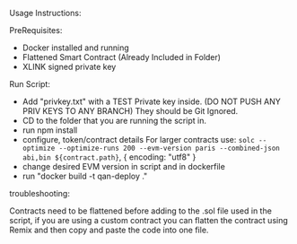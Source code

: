 Usage Instructions:

PreRequisites:
- Docker installed and running
- Flattened Smart Contract (Already Included in Folder)
- XLINK signed private key


Run Script: 
- Add "privkey.txt" with a TEST Private key inside. (DO NOT PUSH ANY PRIV KEYS TO ANY BRANCH) They should be Git Ignored. 
- CD to the folder that you are running the script in. 
- run npm install
- configure, token/contract details For larger contracts use:
`solc --optimize --optimize-runs 200 --evm-version paris --combined-json abi,bin ${contract.path}`, { encoding: "utf8" }
- change desired EVM version in script and in dockerfile
- run "docker build -t qan-deploy ."

troubleshooting:

Contracts need to be flattened before adding to the .sol file used in the script, if you are using a custom contract you can flatten the contract using Remix and then copy and paste the code into one file. 


